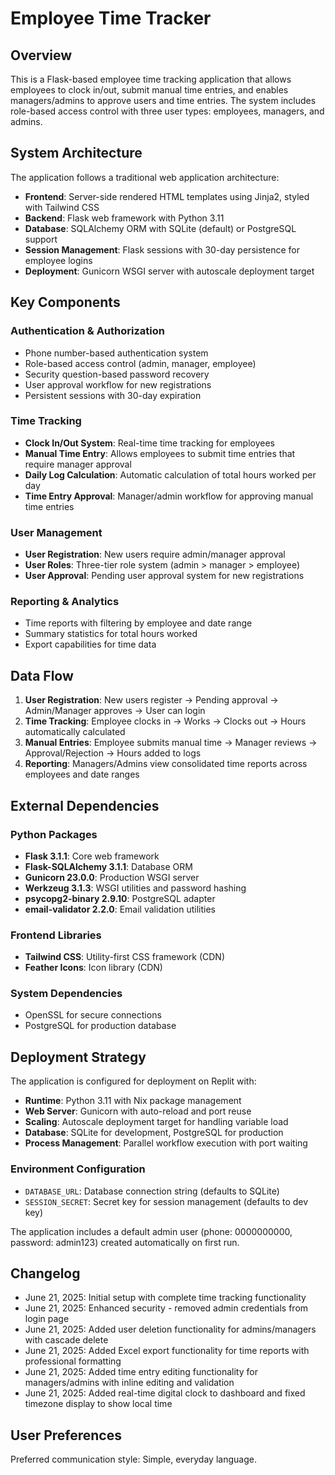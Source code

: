 # Employee Time Tracker

## Overview

This is a Flask-based employee time tracking application that allows employees to clock in/out, submit manual time entries, and enables managers/admins to approve users and time entries. The system includes role-based access control with three user types: employees, managers, and admins.

## System Architecture

The application follows a traditional web application architecture:

- **Frontend**: Server-side rendered HTML templates using Jinja2, styled with Tailwind CSS
- **Backend**: Flask web framework with Python 3.11
- **Database**: SQLAlchemy ORM with SQLite (default) or PostgreSQL support
- **Session Management**: Flask sessions with 30-day persistence for employee logins
- **Deployment**: Gunicorn WSGI server with autoscale deployment target

## Key Components

### Authentication & Authorization
- Phone number-based authentication system
- Role-based access control (admin, manager, employee)
- Security question-based password recovery
- User approval workflow for new registrations
- Persistent sessions with 30-day expiration

### Time Tracking
- **Clock In/Out System**: Real-time time tracking for employees
- **Manual Time Entry**: Allows employees to submit time entries that require manager approval
- **Daily Log Calculation**: Automatic calculation of total hours worked per day
- **Time Entry Approval**: Manager/admin workflow for approving manual time entries

### User Management
- **User Registration**: New users require admin/manager approval
- **User Roles**: Three-tier role system (admin > manager > employee)
- **User Approval**: Pending user approval system for new registrations

### Reporting & Analytics
- Time reports with filtering by employee and date range
- Summary statistics for total hours worked
- Export capabilities for time data

## Data Flow

1. **User Registration**: New users register → Pending approval → Admin/Manager approves → User can login
2. **Time Tracking**: Employee clocks in → Works → Clocks out → Hours automatically calculated
3. **Manual Entries**: Employee submits manual time → Manager reviews → Approval/Rejection → Hours added to logs
4. **Reporting**: Managers/Admins view consolidated time reports across employees and date ranges

## External Dependencies

### Python Packages
- **Flask 3.1.1**: Core web framework
- **Flask-SQLAlchemy 3.1.1**: Database ORM
- **Gunicorn 23.0.0**: Production WSGI server
- **Werkzeug 3.1.3**: WSGI utilities and password hashing
- **psycopg2-binary 2.9.10**: PostgreSQL adapter
- **email-validator 2.2.0**: Email validation utilities

### Frontend Libraries
- **Tailwind CSS**: Utility-first CSS framework (CDN)
- **Feather Icons**: Icon library (CDN)

### System Dependencies
- OpenSSL for secure connections
- PostgreSQL for production database

## Deployment Strategy

The application is configured for deployment on Replit with:

- **Runtime**: Python 3.11 with Nix package management
- **Web Server**: Gunicorn with auto-reload and port reuse
- **Scaling**: Autoscale deployment target for handling variable load
- **Database**: SQLite for development, PostgreSQL for production
- **Process Management**: Parallel workflow execution with port waiting

### Environment Configuration
- `DATABASE_URL`: Database connection string (defaults to SQLite)
- `SESSION_SECRET`: Secret key for session management (defaults to dev key)

The application includes a default admin user (phone: 0000000000, password: admin123) created automatically on first run.

## Changelog
- June 21, 2025: Initial setup with complete time tracking functionality
- June 21, 2025: Enhanced security - removed admin credentials from login page
- June 21, 2025: Added user deletion functionality for admins/managers with cascade delete
- June 21, 2025: Added Excel export functionality for time reports with professional formatting
- June 21, 2025: Added time entry editing functionality for managers/admins with inline editing and validation
- June 21, 2025: Added real-time digital clock to dashboard and fixed timezone display to show local time

## User Preferences

Preferred communication style: Simple, everyday language.